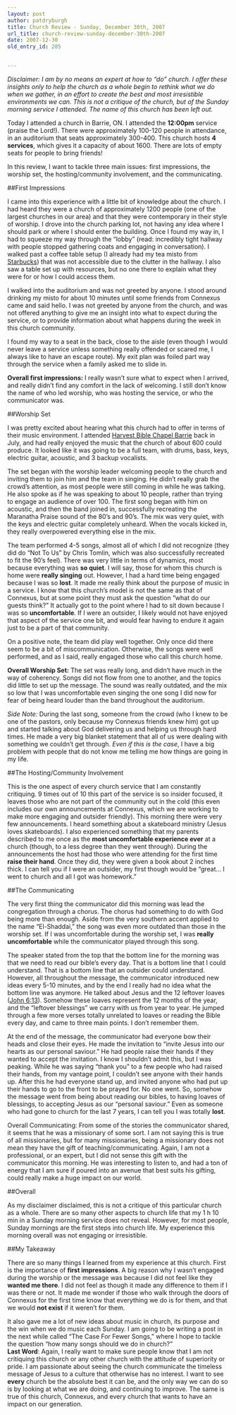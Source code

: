 ```yaml
---
layout: post
author: patdryburgh
title: Church Review - Sunday, December 30th, 2007
url_title: church-review-sunday-december-30th-2007
date: 2007-12-30
old_entry_id: 285


---
```


<em>Disclaimer: I am by no means an expert at how to “do” church. I offer these insights only to help the church as a whole begin to rethink what we do when we gather, in an effort to create the best and most irresistible environments we can. This is not a critique of the church, but of the Sunday morning service I attended. The name of this church has been left out.</em>

Today I attended a church in Barrie, ON. I attended the <strong>12:00pm</strong> service (praise the Lord!). There were approximately 100-120 people in attendance, in an auditorium that seats approximately 300-400. This church hosts <strong>4 services</strong>, which gives it a capacity of about 1600. There are lots of empty seats for people to bring friends!

In this review, I want to tackle three main issues: first impressions, the worship set, the hosting/community involvement, and the communicating.

##First Impressions

I came into this experience with a little bit of knowledge about the church. I had heard they were a church of approximately 1200 people (one of the largest churches in our area) and that they were contemporary in their style of worship. I drove into the church parking lot, not having any idea where I should park or where I should enter the building. Once I found my way in, I had to squeeze my way through the “lobby” (read: incredibly tight hallway with people stopped gathering coats and engaging in conversation). I walked past a coffee table setup (I already had my tea misto from <a href="http://itsredagain.com/" title="Starbucks">Starbucks</a>) that was not accessible due to the clutter in the hallway. I also saw a table set up with resources, but no one there to explain what they were for or how I could access them.

I walked into the auditorium and was not greeted by anyone. I stood around drinking my misto for about 10 minutes until some friends from Connexus came and said hello. I was not greeted by anyone from the church, and was not offered anything to give me an insight into what to expect during the service, or to provide information about what happens during the week in this church community.

I found my way to a seat in the back, close to the aisle (even though I would never leave a service unless something really offended or scared me, I always like to have an escape route). My exit plan was foiled part way through the service when a family asked me to slide in.

**Overall first impressions:** I really wasn’t sure what to expect when I arrived, and really didn’t find any comfort in the lack of welcoming. I still don’t know the name of who led worship, who was hosting the service, or who the communicator was.

##Worship Set

I was pretty excited about hearing what this church had to offer in terms of their music environment. I attended <a href="http://www.harvestbarrie.ca/" title="Harvest Barrie">Harvest Bible Chapel Barrie</a> back in July, and had really enjoyed the music that the church of about 600 could produce. It looked like it was going to be a full team, with drums, bass, keys, electric guitar, acoustic, and 3 backup vocalists.

The set began with the worship leader welcoming people to the church and inviting them to join him and the team in singing. He didn’t really grab the crowd’s attention, as most people were still coming in while he was talking. He also spoke as if he was speaking to about 10 people, rather than trying to engage an audience of over 100. The first song began with him on acoustic, and then the band joined in, successfully recreating the Maranatha Praise sound of the 80’s and 90’s. The mix was very quiet, with the keys and electric guitar completely unheard. When the vocals kicked in, they really overpowered everything else in the mix.

The team performed 4-5 songs, almost all of which I did not recognize (they did do “Not To Us” by Chris Tomlin, which was also successfully recreated to fit the 90’s feel). There was very little in terms of dynamics, most because everything was <strong>so quiet</strong>. I will say, those for whom this church is home were <strong>really singing</strong> out. However, I had a hard time being engaged because I was so <strong>lost</strong>. It made me really think about the purpose of music in a service. I know that this church’s model is not the same as that of Connexus, but at some point they must ask the question “what do our guests think?” It actually got to the point where I had to sit down because I was so <strong>uncomfortable</strong>. If I were an outsider, I likely would not have enjoyed that aspect of the service one bit, and would fear having to endure it again just to be a part of that community.

On a positive note, the team did play well together. Only once did there seem to be a bit of miscommunication. Otherwise, the songs were well performed, and as I said, really engaged those who call this church home.

**Overall Worship Set:** The set was really long, and didn’t have much in the way of coherency. Songs did not flow from one to another, and the topics did little to set up the message. The sound was really outdated, and the mix so low that I was uncomfortable even singing the one song I did now for fear of being heard louder than the band throughout the auditorium.

<em>Side Note:</em> During the last song, someone from the crowd (who I knew to be one of the pastors, only because my Connexus friends knew him) got up and started talking about God delivering us and helping us through hard times. He made a very big blanket statement that all of us were dealing with something we couldn’t get through. <em>Even if this is the case</em>, I have a big problem with people that do not know me telling me how things are going in my life.

##The Hosting/Community Involvement

This is the one aspect of every church service that I am constantly critiquing. 9 times out of 10 this part of the service is so insider focused, it leaves those who are not part of the community out in the cold (this even includes our own announcements at Connexus, which we are working to make more engaging and outsider friendly). This morning there were very few announcements. I heard something about a skateboard ministry (Jesus loves skateboards).
I also experienced something that my parents described to me once as the <strong>most uncomfortable experience ever</strong> at a church (though, to a less degree than they went through). During the announcements the host had those who were attending for the first time <strong>raise their hand</strong>. Once they did, they were given a book about 2 inches thick. I can tell you if I were an outsider, my first though would be “great… I went to church and all I got was homework.”

##The Communicating

The very first thing the communicator did this morning was lead the congregation through a chorus. The chorus had something to do with God being more than enough. Aside from the very southern accent applied to the name “El-Shaddai,” the song was even more outdated than those in the worship set. If I was uncomfortable during the worship set, I was <strong>really uncomfortable</strong> while the communicator played through this song.

The speaker stated from the top that the bottom line for the morning was that we need to read our bible’s every day. That is a bottom line that I could understand. That is a bottom line that an outsider could understand. However, all throughout the message, the communicator introduced new ideas every 5-10 minutes, and by the end I really had no idea what the bottom line was anymore. He talked about Jesus and the 12 leftover loaves (<a href="http://www.youversion.com/msg/John.6.13" title="John 6:13 (The Message)">John 6:13</a>). Somehow these loaves represent the 12 months of the year, and the “leftover blessings” we carry with us from year to year. He jumped through a few more verses totally unrelated to loaves or reading the Bible every day, and came to three main points. I don’t remember them.

At the end of the message, the communicator had everyone bow their heads and close their eyes. He made the invitation to “invite Jesus into our hearts as our personal saviour.” He had people raise their hands if they wanted to accept the invitation. I know I shouldn’t admit this, but I was peaking. While he was saying “thank you” to a few people who had raised their hands, from my vantage point, I couldn’t see anyone with their hands up. After this he had everyone stand up, and invited anyone who had put up their hands to go to the front to be prayed for. No one went.
So, somehow the message went from being about reading our bibles, to having loaves of blessings, to accepting Jesus as our “personal saviour.” Even as someone who had gone to church for the last 7 years, I can tell you I was totally <strong>lost</strong>.

Overall Communicating: From some of the stories the communicator shared, it seems that he was a missionary of some sort. I am not saying this is true of all missionaries, but for many missionaries, being a missionary does not mean they have the gift of teaching/communicating. Again, I am not a professional, or an expert, but I did not sense this gift with the communicator this morning. He was interesting to listen to, and had a ton of energy that I am sure if poured into an avenue that best suits his gifting, could really make a huge impact on our world.

##Overall

As my disclaimer disclaimed, this is not a critique of this particular church as a whole. There are so many other aspects to church life that my 1 h 10 min in a Sunday morning service does not reveal. However, for most people, Sunday mornings are the first steps into church life. My experience this morning overall was not engaging or irresistible.

##My Takeaway

There are so many things I learned from my experience at this church. First is the importance of <strong>first impressions</strong>. A big reason why I wasn’t engaged during the worship or the message was because I did not feel like they <strong>wanted me there</strong>. I did not feel as though it made any difference to them if I was there or not. It made me wonder if those who walk through the doors of Connexus for the first time know that everything we do is for them, and that we would <strong>not exist</strong> if it weren’t for them.

It also gave me a lot of new ideas about music in church, its purpose and the win when we do music each Sunday. I am going to be writing a post in the next while called “The Case For Fewer Songs,” where I hope to tackle the question “how many songs should we do in church?”<br>
<strong>Last Word</strong>: Again, I really want to make sure people know that I am not critiquing this church or any other church with the attitude of superiority or pride. I am passionate about seeing the church communicate the timeless message of Jesus to a culture that otherwise has no interest. I want to see <strong>every</strong> church be the absolute best it can be, and the only way we can do so is by looking at what we are doing, and continuing to improve. The same is true of this church, Connexus, and every church that wants to have an impact on our generation.